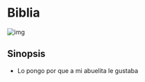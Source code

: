 
# Biblia
![img](https://encrypted-tbn0.gstatic.com/images?q=tbn:ANd9GcSKL9MNOkhEr7iopJk3OBNhvyhruvYbA0gHeQ&usqp=CAU)
## Sinopsis
 - Lo pongo por que a mi abuelita le gustaba